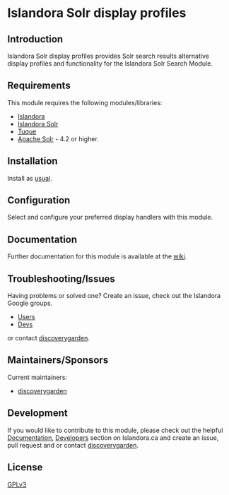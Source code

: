 # Islandora Solr display profiles

## Introduction

Islandora Solr display profiles provides Solr search results alternative
display profiles and functionality for the Islandora Solr Search Module.

## Requirements

This module requires the following modules/libraries:

* [Islandora](https://github.com/discoverygarden/islandora)
* [Islandora Solr](https://github.com/discoverygarden/islandora_solr)
* [Tuque](https://github.com/islandora/tuque)
* [Apache Solr](https://lucene.apache.org/solr/) - 4.2 or higher.

## Installation

Install as
[usual](https://www.drupal.org/docs/8/extending-drupal-8/installing-drupal-8-modules).

## Configuration

Select and configure your preferred display handlers with this module.

## Documentation

Further documentation for this module is available at the
[wiki](https://wiki.duraspace.org/display/ISLANDORA/Islandora+Solr+Search).

## Troubleshooting/Issues

Having problems or solved one? Create an issue, check out the Islandora Google
groups.

* [Users](https://groups.google.com/forum/?hl=en&fromgroups#!forum/islandora)
* [Devs](https://groups.google.com/forum/?hl=en&fromgroups#!forum/islandora-dev)

or contact [discoverygarden](http://support.discoverygarden.ca).

## Maintainers/Sponsors

Current maintainers:

* [discoverygarden](http://www.discoverygarden.ca)

## Development

If you would like to contribute to this module, please check out the helpful
[Documentation](https://github.com/Islandora/islandora/wiki#wiki-documentation-for-developers),
[Developers](http://islandora.ca/developers) section on Islandora.ca and create
an issue, pull request and or contact
[discoverygarden](http://support.discoverygarden.ca).

## License

[GPLv3](http://www.gnu.org/licenses/gpl-3.0.txt)
